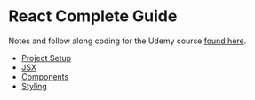 # React Complete Guide

Notes and follow along coding for the Udemy course [found here](https://www.udemy.com/react-the-complete-guide-incl-redux/).

- [Project Setup](md/SETUP.md)
- [JSX](md/JSX.md)
- [Components](md/COMPONENTS.md)
- [Styling](md/Styling.md)
